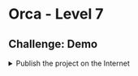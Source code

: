# Orca - Level 7

## Challenge: Demo

<details><summary>Publish the project on the Internet</summary>
<p>

```bash
docker run -it \
    --net orca_default -p 4040:4040 \
    wernight/ngrok \
    ngrok http orca:8080
```

</p>
</details>

